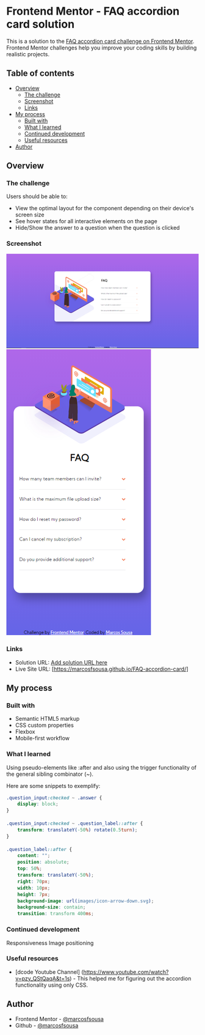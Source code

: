 # Frontend Mentor - FAQ accordion card solution

This is a solution to the [FAQ accordion card challenge on Frontend Mentor](https://www.frontendmentor.io/challenges/faq-accordion-card-XlyjD0Oam). Frontend Mentor challenges help you improve your coding skills by building realistic projects. 

## Table of contents

- [Overview](#overview)
  - [The challenge](#the-challenge)
  - [Screenshot](#screenshot)
  - [Links](#links)
- [My process](#my-process)
  - [Built with](#built-with)
  - [What I learned](#what-i-learned)
  - [Continued development](#continued-development)
  - [Useful resources](#useful-resources)
- [Author](#author)


## Overview

### The challenge

Users should be able to:

- View the optimal layout for the component depending on their device's screen size
- See hover states for all interactive elements on the page
- Hide/Show the answer to a question when the question is clicked

### Screenshot

![Desktop](.\images\FAQ_accordion_desktop.png)
![Mobile](.\images\FAQ_accordion_mobile.png)


### Links

- Solution URL: [Add solution URL here](https://your-solution-url.com)
- Live Site URL: [https://marcosfsousa.github.io/FAQ-accordion-card/]

## My process

### Built with

- Semantic HTML5 markup
- CSS custom properties
- Flexbox
- Mobile-first workflow


### What I learned

Using pseudo-elements like :after and also using the trigger functionality of the general sibling combinator (~). 

 Here are some snippets to exemplify:
 
```css
.question_input:checked ~ .answer {
    display: block;
}

.question_input:checked ~ .question_label::after {
    transform: translateY(-50%) rotate(0.5turn);
}

.question_label::after {
    content: "";
    position: absolute;
    top: 50%;
    transform: translateY(-50%);
    right: 70px;
    width: 10px;
    height: 7px;
    background-image: url(images/icon-arrow-down.svg);
    background-size: contain;
    transition: transform 400ms;
```

### Continued development

Responsiveness
Image positioning

### Useful resources

- [dcode Youtube Channel] (https://www.youtube.com/watch?v=pzy_QStQaqA&t=1s) - This helped me for figuring out the accordion functionality using only CSS.

## Author

- Frontend Mentor - [@marcosfsousa](https://www.frontendmentor.io/profile/marcosfsousa)
- Github - [@marcosfsousa](https://github.com/marcosfsousa)

